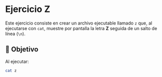 # Ejercicio Z

Este ejercicio consiste en crear un archivo ejecutable llamado `z` que, al ejecutarse con `cat`, muestre por pantalla la letra **Z** seguida de un salto de línea (`\n`).

## 🎯 Objetivo

Al ejecutar:

```bash
cat z
